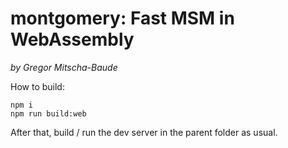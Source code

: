 # montgomery: Fast MSM in WebAssembly

_by Gregor Mitscha-Baude_

How to build:

```
npm i
npm run build:web
```

After that, build / run the dev server in the parent folder as usual.
